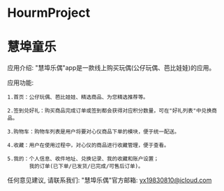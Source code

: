 # HourmProject
# 慧埠童乐

  应用介绍: "慧埠乐偶"app是一款线上购买玩偶(公仔玩偶、芭比娃娃)的应用。

  应用功能: 

    1.首页：公仔玩偶、芭比娃娃、精选商品、为您精选推荐等。
    
    2.签到兑好礼：购买商品完成订单或签到都会获得对应积分数量，可在"好礼列表"中兑换商品。

    3.购物车：购物车列表是用户将要对心仪商品下单的模块，便于统一配送。
        
    4.收藏：用户在使用过程中，对心仪的商品进行收藏管理，便于查看。
        
    5.我的：个人信息、收件地址、兑换记录、我的收藏和账户设置；
           我的订单(已下单/已发货/已完成/可售后订单)。
      
  任何意见建议, 请联系我们: 
  "慧埠乐偶"官方邮箱: yx19830810@icloud.com
